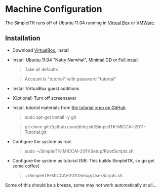 Machine Configuration
=====================


The SimpleITK runs off of Ubuntu 11.04 running in [Virtual Box](http://www.virtualbox.org/) or [VMWare](http://www.vmware.com/).

Installation
------------

* Download [VirtualBox](http://www.virtualbox.org/), install
* Install [Ubuntu 11.04](http://www.ubuntu.com) "Natty Narwhal", [Minimal CD](https://help.ubuntu.com/community/Installation/MinimalCD) or [Full install](http://www.ubuntu.com/download)

    > Take all defaults

    > Account is "tutorial" with password "tutorial"

* Install VirtualBox guest additions
* (Optional) Turn off screensaver
* Install tutorial materials from [the tutorial repo on GitHub](https://github.com/dblezek/SimpleITK-MICCAI-2011-Tutorial)
    > sudo apt-get install -y git

    > git clone git://github.com/dblezek/SimpleITK-MICCAI-2011-Tutorial.git
* Configure the system as root

    > sudo ~/SimpleITK-MICCAI-2011/Setup/RootScripts.sh

* Configure the system as tutorial (NB: This builds SimpleITK, so go get some coffee)

    > ~/SimpleITK-MICCAI-2011/Setup/UserScripts.sh

Some of this should be a breeze, some may not work automatically at all...



